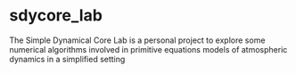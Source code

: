 # sdycore_lab
The Simple Dynamical Core Lab is a personal project to explore some numerical algorithms involved in primitive equations models of atmospheric dynamics in a simplified setting
